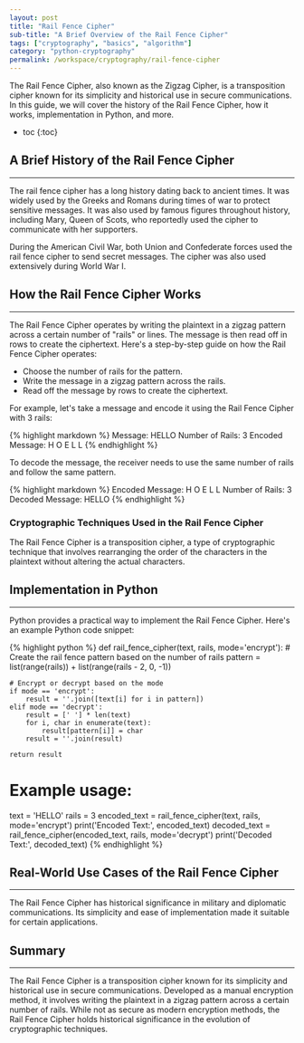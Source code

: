 ```yaml
---
layout: post
title: "Rail Fence Cipher"
sub-title: "A Brief Overview of the Rail Fence Cipher"
tags: ["cryptography", "basics", "algorithm"]
category: "python-cryptography"
permalink: /workspace/cryptography/rail-fence-cipher
---
```


The Rail Fence Cipher, also known as the Zigzag Cipher, is a transposition cipher known for its simplicity and historical use in secure communications. In this guide, we will cover the history of the Rail Fence Cipher, how it works, implementation in Python, and more.

* toc
{:toc}

## A Brief History of the Rail Fence Cipher

---

The rail fence cipher has a long history dating back to ancient times. It was widely used by the Greeks and Romans during times of war to protect sensitive messages. It was also used by famous figures throughout history, including Mary, Queen of Scots, who reportedly used the cipher to communicate with her supporters.

During the American Civil War, both Union and Confederate forces used the rail fence cipher to send secret messages. The cipher was also used extensively during World War I.

## How the Rail Fence Cipher Works

---

The Rail Fence Cipher operates by writing the plaintext in a zigzag pattern across a certain number of "rails" or lines. The message is then read off in rows to create the ciphertext. Here's a step-by-step guide on how the Rail Fence Cipher operates:

- Choose the number of rails for the pattern.
- Write the message in a zigzag pattern across the rails.
- Read off the message by rows to create the ciphertext.

For example, let's take a message and encode it using the Rail Fence Cipher with 3 rails:

{% highlight markdown %}
Message: HELLO
Number of Rails: 3
Encoded Message:
H   O
 E L
  L
{% endhighlight %}

To decode the message, the receiver needs to use the same number of rails and follow the same pattern.

{% highlight markdown %}
Encoded Message:
H   O
 E L
  L
Number of Rails: 3
Decoded Message: HELLO
{% endhighlight %}

### Cryptographic Techniques Used in the Rail Fence Cipher

The Rail Fence Cipher is a transposition cipher, a type of cryptographic technique that involves rearranging the order of the characters in the plaintext without altering the actual characters.

## Implementation in Python

---

Python provides a practical way to implement the Rail Fence Cipher. Here's an example Python code snippet:

{% highlight python %}
def rail_fence_cipher(text, rails, mode='encrypt'):
    # Create the rail fence pattern based on the number of rails
    pattern = list(range(rails)) + list(range(rails - 2, 0, -1))

    # Encrypt or decrypt based on the mode
    if mode == 'encrypt':
        result = ''.join([text[i] for i in pattern])
    elif mode == 'decrypt':
        result = [' '] * len(text)
        for i, char in enumerate(text):
            result[pattern[i]] = char
        result = ''.join(result)

    return result

# Example usage:
text = 'HELLO'
rails = 3
encoded_text = rail_fence_cipher(text, rails, mode='encrypt')
print('Encoded Text:', encoded_text)
decoded_text = rail_fence_cipher(encoded_text, rails, mode='decrypt')
print('Decoded Text:', decoded_text)
{% endhighlight %}

## Real-World Use Cases of the Rail Fence Cipher

---

The Rail Fence Cipher has historical significance in military and diplomatic communications. Its simplicity and ease of implementation made it suitable for certain applications.

## Summary

---

The Rail Fence Cipher is a transposition cipher known for its simplicity and historical use in secure communications. Developed as a manual encryption method, it involves writing the plaintext in a zigzag pattern across a certain number of rails. While not as secure as modern encryption methods, the Rail Fence Cipher holds historical significance in the evolution of cryptographic techniques.